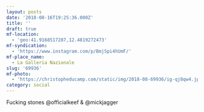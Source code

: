 ```yaml
---
layout: posts
date: '2018-08-16T19:25:36.000Z'
title: ''
draft: true
mf-location:
  - 'geo:41.9168517287,12.4819272473'
mf-syndication:
  - 'https://www.instagram.com/p/BmjSpi4hUmF/'
mf-place_name:
  - La Galleria Nazionale
slug: '69936'
mf-photo:
  - 'https://christopheducamp.com/static/img/2018-08-69936/ig-qj8qw4.jpg'
category: social
---
```

Fucking stones
@officialkeef &amp; @mickjagger
